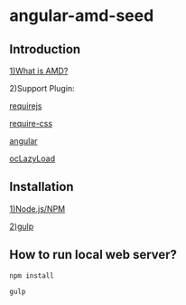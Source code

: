 # angular-amd-seed

## Introduction
[1)What is AMD?](https://en.wikipedia.org/wiki/Asynchronous_module_definition)

2)Support Plugin:

  [requirejs](https://github.com/requirejs/requirejs)
  
  [require-css](https://github.com/guybedford/require-css)
  
  [angular](https://github.com/angular/angular)
  
  [ocLazyLoad](https://github.com/ocombe/ocLazyLoad)

## Installation

[1)Node.js/NPM](https://docs.npmjs.com/getting-started/installing-node)

[2)gulp](https://github.com/gulpjs/gulp/blob/master/docs/getting-started.md)

## How to run local web server?

`npm install`

`gulp`
